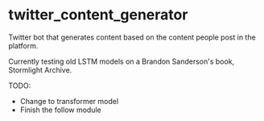 # twitter_content_generator
Twitter bot that generates content based on the content people post in the platform.

Currently testing old LSTM models on a Brandon Sanderson's book, Stormlight Archive.

TODO:
- Change to transformer model
- Finish the follow module
